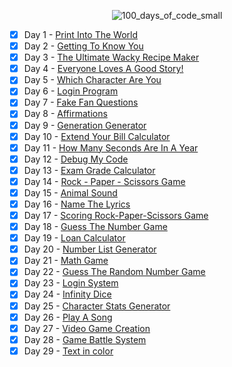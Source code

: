 <div align="center"> 
  
  ![100_days_of_code_small](https://github.com/user-attachments/assets/f11fb7a0-0104-4b72-a35c-917dd4d169b7)


</div>

- [x] Day 1 - [Print Into The World](Day%201%20-%20Print%20Into%20The%20World/project_1.py)
- [x] Day 2 - [Getting To Know You](Day%202%20-%20Getting%20To%20Know%20You/project_2.py)
- [x] Day 3 - [The Ultimate Wacky Recipe Maker](Day%203%20-%20The%20Ultimate%20Wacky%20Recipe%20Maker/project_3.py)
- [x] Day 4 - [Everyone Loves A Good Story!](Day%204%20-%20Everyone%20Loves%20A%20Good%20Story!/project_4.py)
- [x] Day 5 - [Which Character Are You](Day%205%20-%20Which%20Character%20Are%20You/project_5.py)
- [x] Day 6 - [Login Program](Day%206%20-%20Login%20Program/project_6.py)
- [x] Day 7 - [Fake Fan Questions](Day%207%20-%20Fake%20Fan%20Questions/project_7.py)
- [x] Day 8 - [Affirmations](Day%208%20-%20Affirmations/project_8.py)
- [x] Day 9 - [Generation Generator](Day%209%20-%20Generation%20Generator/project_9.py)
- [x] Day 10 - [Extend Your Bill Calculator](Day%2010%20-%20Extend%20Your%20Bill%20Calculator/project_10.py)
- [x] Day 11 - [How Many Seconds Are In A Year](Day%2011%20-%20How%20Many%20Seconds%20Are%20In%20A%20Year/project_11.py)
- [x] Day 12 - [Debug My Code](Day%2012%20-%20Debug%20My%20Code/project_12.py)
- [x] Day 13 - [Exam Grade Calculator](Day%2013%20-%20Exam%20Grade%20Calculator/project_13.py)
- [x] Day 14 - [Rock - Paper - Scissors Game](Day%2014%20-%20Rock%20-%20Paper%20-%20Scissors%20Game/project_14.py)
- [x] Day 15 - [Animal Sound](Day%2015%20-%20Animal%20Sound/project_15.py)
- [x] Day 16 - [Name The Lyrics](Day%2016%20-%20Name%20The%20Lyrics/project_16.py)
- [x] Day 17 - [Scoring Rock-Paper-Scissors Game](Day%2017%20-%20Scoring%20Rock-Paper-Scissors%20Game/project_17.py)
- [x] Day 18 - [Guess The Number Game](Day%2018%20-%20Guess%20The%20Number%20Game/project_18.py)
- [x] Day 19 - [Loan Calculator](Day%2019%20-%20Loan%20Calculator/project_19.py)
- [x] Day 20 - [Number List Generator](Day%2020%20-%20Number%20List%20Generator/project_20.py)
- [x] Day 21 - [Math Game](Day%2021%20-%20Math%20Game/project_21.py)
- [x] Day 22 - [Guess The Random Number Game](Day%2022%20-%20Guess%20The%20Random%20Number%20Game/project_22.py)
- [x] Day 23 - [Login System](Day%2023%20-%20Login%20System/project_23.py)
- [x] Day 24 - [Infinity Dice](Day%2024%20-%20Infinity%20Dice/project_24.py)
- [x] Day 25 - [Character Stats Generator](Day%2025%20-%20Character%20Stats%20Generator/project_25.py)
- [x] Day 26 - [Play A Song](Day%2026%20-%20Play%20A%20Song/project_26.py)
- [x] Day 27 - [Video Game Creation](Day%2027%20-%20Video%20Game%20Creation/project_27.py)
- [x] Day 28 - [Game Battle System](Day%2028%20-%20Game%20Battle%20System/project_28.py)
- [x] Day 29 - [Text in color](Day%2029%20-%20Text%20in%20color/project_29.py)
